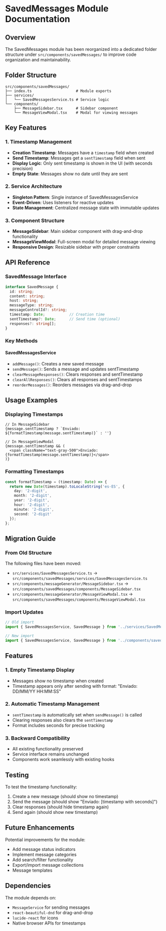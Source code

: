 # SavedMessages Module Documentation

## Overview
The SavedMessages module has been reorganized into a dedicated folder structure under `src/components/savedMessages/` to improve code organization and maintainability.

## Folder Structure

```
src/components/savedMessages/
├── index.ts                    # Module exports
├── services/
│   └── SavedMessagesService.ts # Service logic
└── components/
    ├── MessageSidebar.tsx      # Sidebar component
    └── MessageViewModal.tsx    # Modal for viewing messages
```

## Key Features

### 1. **Timestamp Management**
- **Creation Timestamp**: Messages have a `timestamp` field when created
- **Send Timestamp**: Messages get a `sentTimestamp` field when sent
- **Display Logic**: Only sent timestamp is shown in the UI (with seconds precision)
- **Empty State**: Messages show no date until they are sent

### 2. **Service Architecture**
- **Singleton Pattern**: Single instance of SavedMessagesService
- **Event-Driven**: Uses listeners for reactive updates
- **State Management**: Centralized message state with immutable updates

### 3. **Component Structure**
- **MessageSidebar**: Main sidebar component with drag-and-drop functionality
- **MessageViewModal**: Full-screen modal for detailed message viewing
- **Responsive Design**: Resizable sidebar with proper constraints

## API Reference

### SavedMessage Interface
```typescript
interface SavedMessage {
  id: string;
  content: string;
  host: string;
  messageType: string;
  messageControlId?: string;
  timestamp: Date;           // Creation time
  sentTimestamp?: Date;      // Send time (optional)
  responses?: string[];
}
```

### Key Methods

#### SavedMessagesService
- `addMessage()`: Creates a new saved message
- `sendMessage()`: Sends a message and updates sentTimestamp
- `clearMessageResponses()`: Clears responses and sentTimestamp
- `clearAllResponses()`: Clears all responses and sentTimestamps
- `reorderMessages()`: Reorders messages via drag-and-drop

## Usage Examples

### Displaying Timestamps
```tsx
// In MessageSidebar
{message.sentTimestamp ? `Enviado: ${formatTimestamp(message.sentTimestamp)}` : ''}

// In MessageViewModal
{message.sentTimestamp && (
  <span className="text-gray-500">Enviado: {formatTimestamp(message.sentTimestamp)}</span>
)}
```

### Formatting Timestamps
```typescript
const formatTimestamp = (timestamp: Date) => {
  return new Date(timestamp).toLocaleString('es-ES', {
    day: '2-digit',
    month: '2-digit',
    year: '2-digit',
    hour: '2-digit',
    minute: '2-digit',
    second: '2-digit'
  });
};
```

## Migration Guide

### From Old Structure
The following files have been moved:
- `src/services/SavedMessagesService.ts` → `src/components/savedMessages/services/SavedMessagesService.ts`
- `src/components/messageGenerator/MessageSidebar.tsx` → `src/components/savedMessages/components/MessageSidebar.tsx`
- `src/components/messageGenerator/MessageViewModal.tsx` → `src/components/savedMessages/components/MessageViewModal.tsx`

### Import Updates
```typescript
// Old import
import { SavedMessagesService, SavedMessage } from '../services/SavedMessagesService';

// New import
import { SavedMessagesService, SavedMessage } from '../components/savedMessages';
```

## Features

### 1. **Empty Timestamp Display**
- Messages show no timestamp when created
- Timestamp appears only after sending with format: "Enviado: DD/MM/YY HH:MM:SS"

### 2. **Automatic Timestamp Management**
- `sentTimestamp` is automatically set when `sendMessage()` is called
- Clearing responses also clears the `sentTimestamp`
- Format includes seconds for precise tracking

### 3. **Backward Compatibility**
- All existing functionality preserved
- Service interface remains unchanged
- Components work seamlessly with existing hooks

## Testing

To test the timestamp functionality:
1. Create a new message (should show no timestamp)
2. Send the message (should show "Enviado: [timestamp with seconds]")
3. Clear responses (should hide timestamp again)
4. Send again (should show new timestamp)

## Future Enhancements

Potential improvements for the module:
- Add message status indicators
- Implement message categories
- Add search/filter functionality
- Export/import message collections
- Message templates

## Dependencies

The module depends on:
- `MessageService` for sending messages
- `react-beautiful-dnd` for drag-and-drop
- `lucide-react` for icons
- Native browser APIs for timestamps
